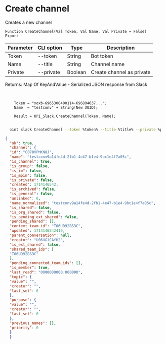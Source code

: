 ﻿---
sidebar_position: 3
---

# Create channel
 Creates a new channel



`Function CreateChannel(Val Token, Val Name, Val Private = False) Export`

  | Parameter | CLI option | Type | Description |
  |-|-|-|-|
  | Token | --token | String | Bot token |
  | Name | --title | String | Channel name |
  | Private | --private | Boolean | Create channel as private |

  
  Returns:  Map Of KeyAndValue - Serialized JSON response from Slack

<br/>




```bsl title="Code example"
    Token = "xoxb-6965308400114-696804637...";
    Name  = "testconv" + String(New UUID);

    Result = OPI_Slack.CreateChannel(Token, Name);
```



```sh title="CLI command example"
    
  oint slack CreateChannel --token %token% --title %title% --private %private%

```

```json title="Result"
{
  "ok": true,
  "channel": {
  "id": "C070VPMKN8J",
  "name": "testconv9a14fe4d-2fb1-4e47-b1e4-9bc1e4f7a05c",
  "is_channel": true,
  "is_group": false,
  "is_im": false,
  "is_mpim": false,
  "is_private": false,
  "created": 1714146542,
  "is_archived": false,
  "is_general": false,
  "unlinked": 0,
  "name_normalized": "testconv9a14fe4d-2fb1-4e47-b1e4-9bc1e4f7a05c",
  "is_shared": false,
  "is_org_shared": false,
  "is_pending_ext_shared": false,
  "pending_shared": [],
  "context_team_id": "T06UD92BS3C",
  "updated": 1714146542419,
  "parent_conversation": null,
  "creator": "U06UG1CAYH2",
  "is_ext_shared": false,
  "shared_team_ids": [
  "T06UD92BS3C"
  ],
  "pending_connected_team_ids": [],
  "is_member": true,
  "last_read": "0000000000.000000",
  "topic": {
  "value": "",
  "creator": "",
  "last_set": 0
  },
  "purpose": {
  "value": "",
  "creator": "",
  "last_set": 0
  },
  "previous_names": [],
  "priority": 0
  }
  }
```
